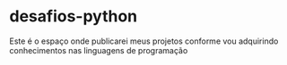 # desafios-python
Este é o espaço onde publicarei meus projetos conforme vou adquirindo conhecimentos nas linguagens de programação
